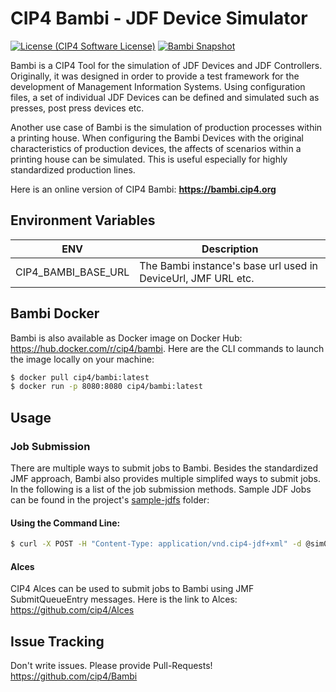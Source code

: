 # CIP4 Bambi - JDF Device Simulator
[![License (CIP4 Software License)](https://img.shields.io/badge/license-CIP4%20Software%20License-blue)](https://github.com/cip4/xJdfLib/blob/master/LICENSE.md)   [![Bambi Snapshot](https://github.com/cip4/Bambi/actions/workflows/snapshot.yml/badge.svg)](https://github.com/cip4/Bambi/actions/workflows/snapshot.yml)

Bambi is a CIP4 Tool for the simulation of JDF Devices and JDF Controllers. Originally, it was designed in order to provide a test framework for the development of Management Information Systems. Using configuration files, a set of individual JDF Devices can be defined and simulated such as presses, post press devices etc.  

Another use case of Bambi is the simulation of production processes within a printing house. When configuring the Bambi Devices with the original characteristics of production devices, the affects of scenarios within a printing house can be simulated. This is useful especially for highly standardized production lines.  

Here is an online version of CIP4 Bambi: **https://bambi.cip4.org**  

## Environment Variables
| ENV                  | Description                                                   |
|--------------------|---------------------------------------------------------------|
| CIP4_BAMBI_BASE_URL  | The Bambi instance's base url used in DeviceUrl, JMF URL etc. |

  
## Bambi Docker
Bambi is also available as Docker image on Docker Hub: https://hub.docker.com/r/cip4/bambi. Here are the CLI commands to launch the image locally on your machine:
  
```bash
$ docker pull cip4/bambi:latest
$ docker run -p 8080:8080 cip4/bambi:latest
```


## Usage
### Job Submission
There are multiple ways to submit jobs to Bambi. Besides the standardized JMF approach, Bambi also provides multiple simplifed ways to submit jobs. In the following is a list of the job submission methods. Sample JDF Jobs can be found in the project's [sample-jdfs](./sample-jdfs) folder:

#### Using the Command Line:
```bash
$ curl -X POST -H "Content-Type: application/vnd.cip4-jdf+xml" -d @sim003-sample.jdf http://localhost:8080/SimWorker/jmf/sim003
```
  
  
#### Alces
CIP4 Alces can be used to submit jobs to Bambi using JMF SubmitQueueEntry messages. Here is the link to Alces: https://github.com/cip4/Alces  
  
  
## Issue Tracking
Don't write issues. Please provide Pull-Requests!  
https://github.com/cip4/Bambi  
  
